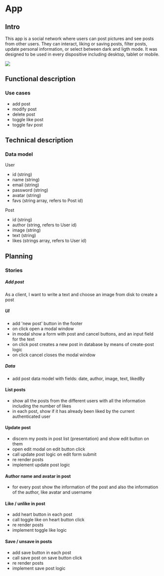 # App

## Intro

This app is a social network where users can post pictures and see posts from other users. They can interact, liking or saving posts, filter posts, update personal information, or select between dark and ligth mode. It was designed to be used in every dispositive including desktop, tablet or mobile.

![](https://i.giphy.com/media/4JXNjv3MR21YXfsaqQ/giphy.webp)

## Functional description

### Use cases

- add post
- modify post
- delete post
- toggle like post
- toggle fav post

## Technical description

### Data model

User
- id (string)
- name (string)
- email (string)
- password (string)
- avatar (string)
- favs (string array, refers to Post id)

Post
- id (string)
- author (string, refers to User id)
- image (string)
- text (string)
- likes (strings array, refers to User id)

## Planning

### Stories

##### Add post

As a client, I want to write a text and choose an image from disk to create a post

##### UI

- add 'new post' button in the footer
- on click open a modal window
- in modal show a form with post and cancel buttons, and an input field for the text
- on click post creates a new post in database by means of create-post logic
- on click cancel closes the modal window

##### Data

- add post data model with fields: date, author, image, text, likedBy

#### List posts

- show all the posts from the different users with all the information including the number of likes
- in each post, show if it has already been liked by the current authenticated user

#### Update post

- discern my posts in post list (presentation) and show edit button on them
- open edit modal on edit button click
- call update post logic on edit form submit
- re render posts
- implement update post logic

#### Author name and avatar in post

- for every post show the information of the post and also the information of the author, like avatar and username

#### Like / unlike in post

- add heart button in each post
- call toggle like on heart button click
- re render posts
- implement toggle like logic

#### Save / unsave in posts

- add save button in each post
- call save post on save button click
- re render posts
- implement save post logic